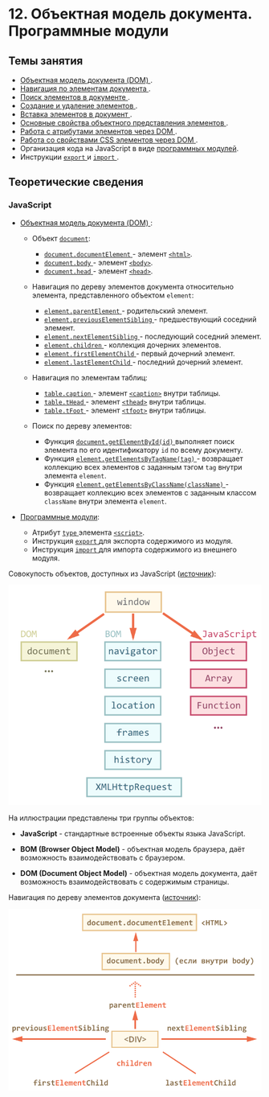 # 12. Объектная модель документа. Программные модули

## Темы занятия

- [Объектная модель документа (DOM)
](https://developer.mozilla.org/ru/docs/DOM/DOM_Reference).
- [Навигация по элементам документа
](https://learn.javascript.ru/traversing-dom).
- [Поиск элементов в документе
](https://learn.javascript.ru/searching-elements-dom).
- [Создание и удаление элементов
](https://learn.javascript.ru/modifying-document).
- [Вставка элементов в документ
](https://learn.javascript.ru/multi-insert).
- [Основные свойства объектного представления элементов
](https://learn.javascript.ru/basic-dom-node-properties).
- [Работа с атрибутами элементов через DOM
](https://learn.javascript.ru/attributes-and-custom-properties).
- [Работа со свойствами CSS элементов через DOM
](https://learn.javascript.ru/attributes-and-custom-properties).
- Организация кода на JavaScript в виде
[программных модулей](https://learn.javascript.ru/modules).
- Инструкции [`export`
](https://developer.mozilla.org/ru/docs/Web/JavaScript/Reference/Statements/export)
и [`import`
](https://developer.mozilla.org/ru/docs/Web/JavaScript/Reference/Statements/import).

## Теоретические сведения

### JavaScript

- [Объектная модель документа (DOM)
](https://developer.mozilla.org/ru/docs/DOM/DOM_Reference):

  - Объект [`document`](https://developer.mozilla.org/ru/docs/Web/API/Document):
    
    - [`document.documentElement`
    ](https://developer.mozilla.org/ru/docs/Web/API/Document/documentElement) -
    элемент [`<html>`](https://webref.ru/html/html).
    - [`document.body`
    ](https://developer.mozilla.org/ru/docs/Web/API/Document/body) -
    элемент [`<body>`](https://webref.ru/html/body).
    - [`document.head`
    ](https://developer.mozilla.org/ru/docs/Web/API/Document/head) -
    элемент [`<head>`](https://webref.ru/html/head).
    
  - Навигация по дереву элементов документа относительно элемента, 
  представленного объектом `element`:
  
    - [`element.parentElement`
    ](https://developer.mozilla.org/ru/docs/Web/API/Node/parentElement) -
    родительский элемент.
    - [`element.previousElementSibling`
    ](https://developer.mozilla.org/ru/docs/Web/API/NonDocumentTypeChildNode/previousElementSibling) - 
    предшествующий соседний элемент.
    - [`element.nextElementSibling`
    ](https://developer.mozilla.org/ru/docs/Web/API/NonDocumentTypeChildNode/nextElementSibling) - 
    последующий соседний элемент.
    - [`element.children`
    ](https://developer.mozilla.org/ru/docs/Web/API/ParentNode/children) - 
    коллекция дочерних элементов.
    - [`element.firstElementChild`
    ](https://developer.mozilla.org/ru/docs/Web/API/ParentNode/firstElementChild) -
    первый дочерний элемент.
    - [`element.lastElementChild`
    ](https://developer.mozilla.org/ru/docs/Web/API/ParentNode/lastElementChild) -
    последний дочерний элемент.
    
  - Навигация по элементам таблиц:
   
    - [`table.caption`
    ](https://developer.mozilla.org/en-US/docs/Web/API/HTMLTableElement/caption) -
    элемент [`<caption>`](https://webref.ru/html/caption) внутри таблицы.
    - [`table.tHead`
    ](https://developer.mozilla.org/en-US/docs/Web/API/HTMLTableElement/tHead) -
    элемент [`<thead>`](https://webref.ru/html/thead) внутри таблицы.
    - [`table.tFoot`
    ](https://developer.mozilla.org/en-US/docs/Web/API/HTMLTableElement/tFoot) -
    элемент [`<tfoot>`](https://webref.ru/html/tfoot) внутри таблицы.
    
  - Поиск по дереву элементов:
  
    - Функция [`document.getElementById(id)`
    ](https://developer.mozilla.org/ru/docs/Web/API/Document/getElementById)
    выполняет поиск элемента по его идентификатору `id` по всему документу.
    - Функция [`element.getElementsByTagName(tag)`
    ](https://developer.mozilla.org/en-US/docs/Web/API/Document/getElementsByName) -
    возвращает коллекцию всех элементов с заданным тэгом `tag` внутри элемента 
    `element`.
    - Функция [`element.getElementsByClassName(className)`
    ](https://developer.mozilla.org/ru/docs/Web/API/Element/getElementsByClassName) -
    возвращает коллекцию всех элементов с заданным классом `className` внутри 
    элемента `element`.
    
- [Программные модули](https://learn.javascript.ru/modules):

  - Атрибут [`type`
  ](https://developer.mozilla.org/ru/docs/Web/HTML/Element/script) элемента
  [`<script>`](https://webref.ru/html/script).
  - Инструкция [`export`
  ](https://developer.mozilla.org/ru/docs/Web/JavaScript/Reference/Statements/export)
  для экспорта содержимого из модуля.
  - Инструкция [`import`
  ](https://developer.mozilla.org/ru/docs/Web/JavaScript/Reference/Statements/import)
  для импорта содержимого из внешнего модуля.

Совокупость объектов, доступных из JavaScript
([источник](https://learn.javascript.ru/browser-environment)):

![Совокупость объектов, доступных из JavaScript](./assets/object_models.png)

На иллюстрации представлены три группы объектов:

- **JavaScript** - стандартные встроенные объекты языка JavaScript.

- **BOM (Browser Object Model)** - объектная модель браузера, даёт возможность 
взаимодействовать с браузером.

- **DOM (Document Object Model)** - объектная модель документа, даёт 
возможность взаимодействовать с содержимым страницы.

Навигация по дереву элементов документа
([источник](https://learn.javascript.ru/traversing-dom)):

![Навигация по дереву элементов документа](./assets/dom_navigation.png)

<script-button/>

<disqus-comments
  page-uuid="4d519cee-a0db-4708-8978-1de79cdde5ef"
  page-title="12. Объектная модель документа. Программные модули
    | Практические занятия"/>